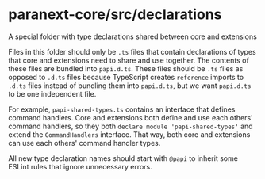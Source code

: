# paranext-core/src/declarations

A special folder with type declarations shared between core and extensions

Files in this folder should only be `.ts` files that contain declarations of types that core and extensions need to share and use together. The contents of these files are bundled into `papi.d.ts`. These files should be `.ts` files as opposed to `.d.ts` files because TypeScript creates `reference` imports to `.d.ts` files instead of bundling them into `papi.d.ts`, but we want `papi.d.ts` to be one independent file.

For example, `papi-shared-types.ts` contains an interface that defines command handlers. Core and extensions both define and use each others' command handlers, so they both `declare module 'papi-shared-types'` and extend the `CommandHandlers` interface. That way, both core and extensions can use each others' command handler types.

All new type declaration names should start with `@papi` to inherit some ESLint rules that ignore unnecessary errors.
